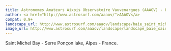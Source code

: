 ```yaml
---
title: Astronomes Amateurs Aixois Observatoire Vauvenargues (AAAOV) - France
author: <a href="http://www.astrosurf.com/aaaov/">AAAOV</a>
compat: 0.9+
landscape_url: http://www.astrosurf.com/aaaov/landscape/baie_saint_michel.zip
image_url: http://www.astrosurf.com/aaaov/landscape/landscape_baie_saint_michel_thumb.jpg
---
```

Saint Michel Bay - Serre Ponçon lake, Alpes - France. 